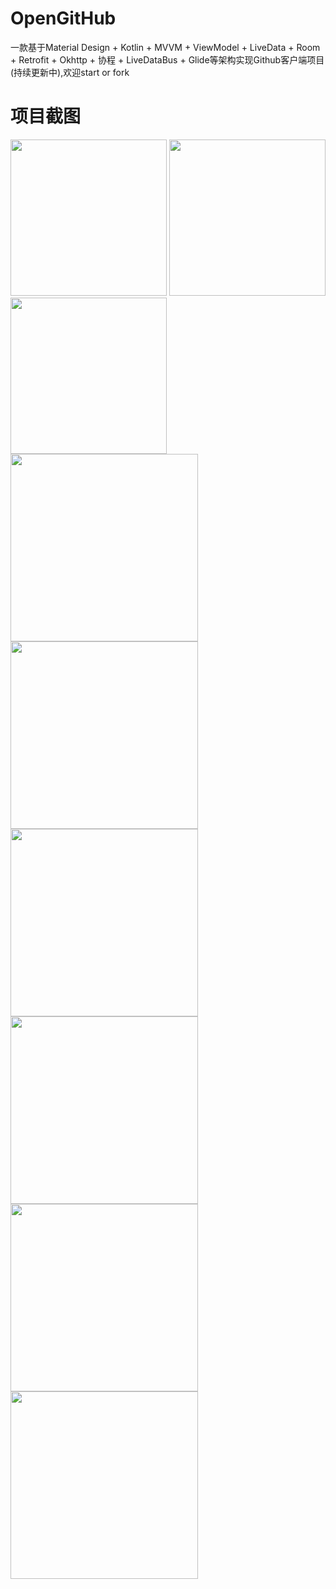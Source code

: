 # OpenGitHub
一款基于Material Design + Kotlin + MVVM + ViewModel + LiveData  + Room + Retrofit + Okhttp + 协程 + LiveDataBus + Glide等架构实现Github客户端项目(持续更新中),欢迎start or fork

# 项目截图
<div style="float:right">
  <img src="https://github.com/fmtjava/OpenGitHub/blob/master/image/1281564044992_.pic.jpg" width="250"/>
  <img src="https://github.com/fmtjava/OpenGitHub/blob/master/image/1301564044994_.pic.jpg" width="250"/>
  <img src="https://github.com/fmtjava/OpenGitHub/blob/master/image/1371564048402_.pic.jpg" width="250"/>
</div>

<div style="float:right">
  <img src="https://github.com/fmtjava/OpenGitHub/blob/master/image/1351564044999_.pic.jpg" width="300"/>
  <img src="https://github.com/fmtjava/OpenGitHub/blob/master/image/1341564044998_.pic.jpg" width="300"/>
  <img src="https://github.com/fmtjava/OpenGitHub/blob/master/image/1291564044993_.pic.jpg" width="300"/>

</div>

<div style="float:right">
  <img src="https://github.com/fmtjava/OpenGitHub/blob/master/image/1321564044996_.pic.jpg" width="300"/>
  <img src="https://github.com/fmtjava/OpenGitHub/blob/master/image/1331564044997_.pic.jpg" width="300"/>
  <img src="https://github.com/fmtjava/OpenGitHub/blob/master/image/1311564044995_.pic.jpg" width="300"/>
</div>




